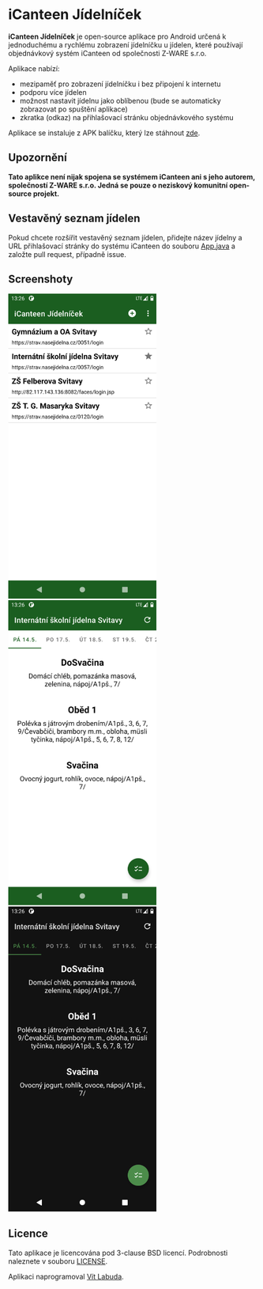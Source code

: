 # iCanteen Jídelníček
**iCanteen Jídelníček** je open-source aplikace pro Android určená k jednoduchému a rychlému zobrazení jídelníčku u jídelen, které používají objednávkový systém iCanteen od společnosti Z-WARE s.r.o.

Aplikace nabízí:
- mezipaměť pro zobrazení jídelníčku i bez připojení k internetu
- podporu více jídelen
- možnost nastavit jídelnu jako oblíbenou (bude se automaticky zobrazovat po spuštění aplikace)
- zkratka (odkaz) na přihlašovací stránku objednávkového systému

Aplikace se instaluje z APK balíčku, který lze stáhnout [zde](/releases/latest).

## Upozornění
**Tato aplikce není nijak spojena se systémem iCanteen ani s jeho autorem, společností Z-WARE s.r.o. Jedná se pouze o neziskový komunitní open-source projekt.**

## Vestavěný seznam jídelen
Pokud chcete rozšířit vestavěný seznam jídelen, přidejte název jídelny a URL přihlašovací stránky do systému iCanteen do souboru [App.java](/app/src/main/java/cz/vitlabuda/icanteenjidelnicek/App.java) a založte pull request, případně issue.

## Screenshoty
<p float="left">
    <img src="screenshot_1.png" alt="Screenshot 1" width="300">
    <img src="screenshot_2.png" alt="Screenshot 1" width="300">
    <img src="screenshot_3.png" alt="Screenshot 1" width="300">
</p>

## Licence
Tato aplikace je licencována pod 3-clause BSD licencí. Podrobnosti naleznete v souboru [LICENSE](LICENSE).

Aplikaci naprogramoval [Vít Labuda](https://vitlabuda.cz/).
